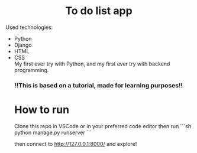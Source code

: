<h1 align="center">To do list app</h1>

Used technologies:
<ul>
<li>Python</li>
<li>Django</li>
<li>HTML</li>
<li>CSS</li>
My first ever try with Python, and my first ever try with backend programming.
<h3>!!This is based on a tutorial, made for learning purposes!!</h1>

<h1>How to run</h1>
Clone this repo in VSCode or in your preferred code editor then run
 ```sh
        python manage.py runserver
        ```

 then connect to http://127.0.0.1:8000/ and explore!
